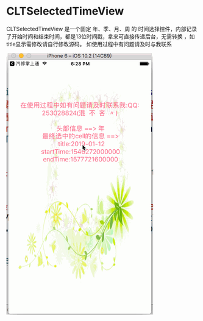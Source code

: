 # CLTSelectedTimeView
CLTSelectedTimeView 是一个固定 年、季、月、周 的 时间选择控件，内部记录了开始时间和结束时间，都是13位时间戳，拿来可直接传递后台，无需转换 ，如title显示需修改请自行修改源码。 如使用过程中有问题请及时与我联系


![CLTSelectedTimeView 时间选择](https://github.com/GetCodeApp/CLTSelectedTimeView/blob/master/CLTSelectedTimeView/CLTSelectedTimeView/timeView.gif?raw=true)
